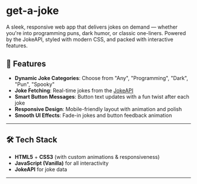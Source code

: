   # get-a-joke

A sleek, responsive web app that delivers jokes on demand — whether you're into programming puns, dark humor, or classic one-liners. Powered by the JokeAPI, styled with modern CSS, and packed with interactive features. 

## 🎯 Features
-  **Dynamic Joke Categories**: Choose from "Any", "Programming", "Dark", "Pun", "Spooky"
-  **Joke Fetching**: Real-time jokes from the [JokeAPI](https://jokeapi.dev)
-  **Smart Button Messages**: Button text updates with a fun twist after each joke
-  **Responsive Design**: Mobile-friendly layout with animation and polish
-  **Smooth UI Effects**: Fade-in jokes and button feedback animation

---

## 🛠️ Tech Stack

- **HTML5** + **CSS3** (with custom animations & responsiveness)
- **JavaScript (Vanilla)** for all interactivity
- **JokeAPI** for joke data

---
